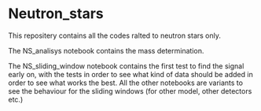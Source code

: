 # Neutron_stars

This repositery contains all the codes ralted to neutron stars only.

The NS_analisys notebook contains the mass determination.

The NS_sliding_window notebook contains the first test to find the signal early on, with the tests in order to see what kind of data should be added in order to see what works the best. All the other notebooks are variants to see the behaviour for the sliding windows (for other model, other detectors etc.)
